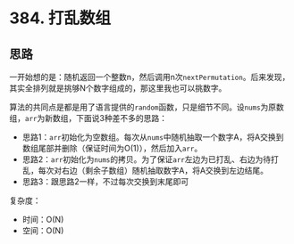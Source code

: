 # 384. 打乱数组

## 思路

一开始想的是：随机返回一个整数n，然后调用n次`nextPermutation`。后来发现，其实全排列就是挑够N个数字组成的，那这里我也可以挑数字。

算法的共同点是都是用了语言提供的`random`函数，只是细节不同。设`nums`为原数组，`arr`为新数组，下面说3种差不多的思路：

- 思路1：`arr`初始化为空数组。每次从`nums`中随机抽取一个数字A，将A交换到数组尾部并删除（保证时间为O(1)），然后加入`arr`。
- 思路2：`arr`初始化为`nums`的拷贝。为了保证`arr`左边为已打乱、右边为待打乱，每次对右边（剩余子数组）随机抽取数字A，将A交换到左边结尾。
- 思路3：跟思路2一样，不过每次交换到末尾即可

复杂度：

- 时间：O(N)
- 空间：O(N)
